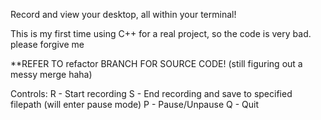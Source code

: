 Record and view your desktop, all within your terminal!

This is my first time using C++ for a real project, so the code is very bad. please forgive me 

**REFER TO refactor BRANCH FOR SOURCE CODE! (still figuring out a messy merge haha)

Controls:
R - Start recording
S - End recording and save to specified filepath (will enter pause mode)
P - Pause/Unpause
Q - Quit
